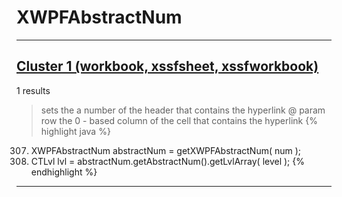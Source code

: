 # XWPFAbstractNum

***

## [Cluster 1 (workbook, xssfsheet, xssfworkbook)](./1)
1 results
> sets the a number of the header that contains the hyperlink @ param row the 0 - based column of the cell that contains the hyperlink 
{% highlight java %}
307. XWPFAbstractNum abstractNum = getXWPFAbstractNum( num );
316. CTLvl lvl = abstractNum.getAbstractNum().getLvlArray( level );
{% endhighlight %}

***

